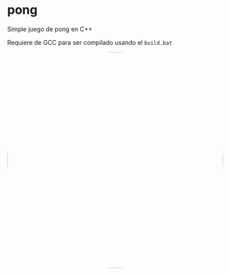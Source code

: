 # pong
Simple juego de pong en C++

Requiere de GCC para ser compilado usando el `build.bat`

<img src="https://cdn.discordapp.com/attachments/755000173922615336/951918041711669269/unknown.png" height="500" width="500" style="border-radius: 100%">
